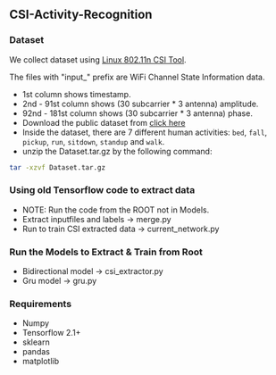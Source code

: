 ## CSI-Activity-Recognition
### Dataset
We collect dataset using [Linux 802.11n CSI Tool](https://dhalperi.github.io/linux-80211n-csitool/).  

The files with "input_" prefix are WiFi Channel State Information data.  
- 1st column shows timestamp.  
- 2nd - 91st column shows (30 subcarrier * 3 antenna) amplitude.  
- 92nd - 181st column shows (30 subcarrier * 3 antenna) phase.
- Download the public dataset from [click here](https://drive.google.com/file/d/19uH0_z1MBLtmMLh8L4BlNA0w-XAFKipM/view?usp=sharing)
- Inside the dataset, there are 7 different human activities: `bed`, `fall`, `pickup`, `run`, `sitdown`, `standup` and `walk`.
- unzip the Dataset.tar.gz by the following command:
```bash
tar -xzvf Dataset.tar.gz
```
### Using old Tensorflow code to extract data
- NOTE: Run the code from the ROOT not in Models.
- Extract inputfiles and labels -> merge.py
- Run to train CSI extracted data -> current_network.py
### Run the Models to Extract & Train from Root
- Bidirectional model -> csi_extractor.py
- Gru model -> gru.py
### Requirements
- Numpy
- Tensorflow 2.1+
- sklearn
- pandas
- matplotlib
